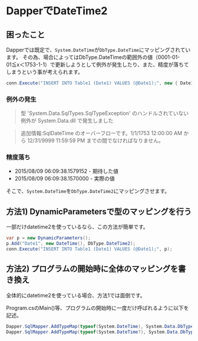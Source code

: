# DapperでDateTime2

## 困ったこと
Dapperでは既定で、`System.DateTime`が`DbType.DateTime`にマッピングされています。
その為、場合によってはDbType.DateTimeの範囲外の値（0001-01-01≦x＜1753-1-1）で更新しようとして例外が発生したり、また、精度が落ちてしまうという事が考えられます。

```csharp
conn.Execute("INSERT INTO Table1 (Date1) VALUES (@Date1);", new { Date1 = new DateTime() })
```

### 例外の発生
> 型 'System.Data.SqlTypes.SqlTypeException' のハンドルされていない例外が System.Data.dll で発生しました

> 追加情報:SqlDateTime のオーバーフローです。1/1/1753 12:00:00 AM から 12/31/9999 11:59:59 PM までの間でなければなりません。

### 精度落ち

- 2015/08/09 06:09:38.1579152 - 期待した値
- 2015/08/09 06:09:38.1570000 - 実際の値

そこで、`System.DateTime`を`DbType.DateTime2`にマッピングさせます。

## 方法1) DynamicParametersで型のマッピングを行う
一部だけdatetime2を使っているなら、この方法が簡単です。

```csharp
var p = new DynamicParameters();
p.Add("Date1", new DateTime(), DbType.DateTime2);
conn.Execute("INSERT INTO Table1 (Date1) VALUES (@Date1);", p);
```

## 方法2) プログラムの開始時に全体のマッピングを書き換え
全体的にdatetime2を使っている場合、方法1では面倒です。

Program.csのMain()等、プログラムの開始時に一度だけ呼ばれるように以下を記述。

```csharp
Dapper.SqlMapper.AddTypeMap(typeof(System.DateTime), System.Data.DbType.DateTime2);
Dapper.SqlMapper.AddTypeMap(typeof(System.DateTime?), System.Data.DbType.DateTime2);
```
